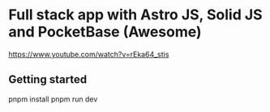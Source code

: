 # Full stack app with Astro JS, Solid JS and PocketBase (Awesome)

https://www.youtube.com/watch?v=rEka64_stis

## Getting started

pnpm install
pnpm run dev
